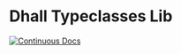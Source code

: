 # Dhall Typeclasses Lib

[![Continuous Docs](https://img.shields.io/badge/docs-master-blue)](https://nikita-volkov.github.io/typeclasses.dhall/)
